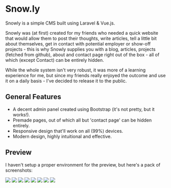 # Snow.ly

Snowly is a simple CMS built using Laravel & Vue.js.

Snowly was (at first) created for my friends who needed a quick website that would allow them to post their thoughts, write articles, tell a little bit about themselves, get in contact with potential employer or show-off projects - this is why Snowly supplies you with a blog, articles, projects (fetched from github), about and contact page right out of the box - all of which (except Contact) can be entirely hidden.

While the whole system isn't very robust, it was more of a learning experience for me, but since my friends really enjoyed the outcome and use it on a daily basis - I've decided to release it to the public.

## General Features

- A decent admin panel created using Bootstrap (it's not pretty, but it works!).
- Premade pages, out of which all but 'contact page' can be hidden entirely.
- Responsive design that'll work on all (99%) devices.
- Modern design, highly intuitional and effective.

## Preview
I haven't setup a proper environment for the preview, but here's a pack of screenshots:

![](https://i.imgur.com/1ACLfJz.jpg)
![](https://i.imgur.com/lBrjkgA.jpg)
![](https://i.imgur.com/CeBPmET.jpg)
![](https://i.imgur.com/Pr9YKTP.jpg)
![](https://i.imgur.com/CuGpUz9.jpg)
![](https://i.imgur.com/TeV2ZHX.jpg)
![](https://i.imgur.com/Y200TWx.jpg)
![](https://i.imgur.com/tIb1oyJ.jpg)
